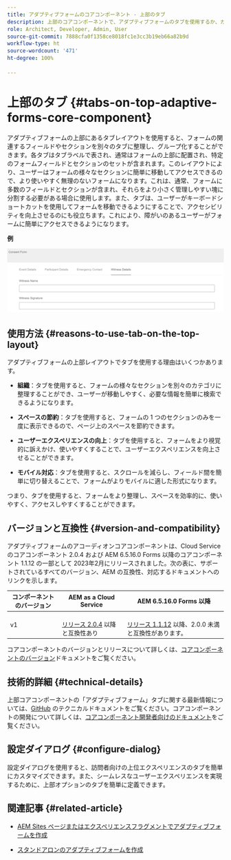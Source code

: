 ```yaml
---
title: アダプティブフォームのコアコンポーネント - 上部のタブ
description: 上部のコアコンポーネントで、アダプティブフォームのタブを使用するか、カスタマイズします。
role: Architect, Developer, Admin, User
source-git-commit: 7888cfa0f1358ce8018fc1e3cc3b19eb66a82b9d
workflow-type: ht
source-wordcount: '471'
ht-degree: 100%

---
```



# 上部のタブ {#tabs-on-top-adaptive-forms-core-component}

アダプティブフォームの上部にあるタブレイアウトを使用すると、フォームの関連するフィールドやセクションを別々のタブに整理し、グループ化することができます。各タブはタブラベルで表され、通常はフォームの上部に配置され、特定のフォームフィールドとセクションのセットが含まれます。このレイアウトにより、ユーザーはフォームの様々なセクションに簡単に移動してアクセスできるので、より使いやすく無理のないフォームになります。これは、通常、フォームに多数のフィールドとセクションが含まれ、それらをより小さく管理しやすい塊に分割する必要がある場合に使用します。また、タブは、ユーザーがキーボードショートカットを使用してフォームを移動できるようにすることで、アクセシビリティを向上させるのにも役立ちます。これにより、障がいのあるユーザーがフォームに簡単にアクセスできるようになります。

**例**

![](/help/adaptive-forms/assets/tabs.png)

## 使用方法 {#reasons-to-use-tab-on-the-top-layout}

アダプティブフォームの上部レイアウトでタブを使用する理由はいくつかあります。

* **組織**：タブを使用すると、フォームの様々なセクションを別々のカテゴリに整理することができ、ユーザーが移動しやすく、必要な情報を簡単に検索できるようになります。

* **スペースの節約**：タブを使用すると、フォームの 1 つのセクションのみを一度に表示できるので、ページ上のスペースを節約できます。

* **ユーザーエクスペリエンスの向上**：タブを使用すると、フォームをより視覚的に訴えかけ、使いやすくすることで、ユーザーエクスペリエンスを向上させることができます。

* **モバイル対応**：タブを使用すると、スクロールを減らし、フィールド間を簡単に切り替えることで、フォームがよりモバイルに適した形式になります。

つまり、タブを使用すると、フォームをより整理し、スペースを効率的に、使いやすく、アクセスしやすくすることができます。

## バージョンと互換性 {#version-and-compatibility}

アダプティブフォームのアコーディオンコアコンポーネントは、Cloud Service のコアコンポーネント 2.0.4 および AEM 6.5.16.0 Forms 以降のコアコンポーネント 1.1.12 の一部として 2023年2月にリリースされました。次の表に、サポートされているすべてのバージョン、AEM の互換性、対応するドキュメントへのリンクを示します。

| コンポーネントのバージョン | AEM as a Cloud Service | AEM 6.5.16.0 Forms 以降 |
|---|---|---|
| v1 | <br>[リリース 2.0.4](/help/adaptive-forms/version.md) 以降と互換性あり | <br>[リリース 1.1.12](/help/adaptive-forms/version.md) 以降、2.0.0 未満と互換性があります。 |

コアコンポーネントのバージョンとリリースについて詳しくは、[コアコンポーネントのバージョン](/help/adaptive-forms/version.md)ドキュメントをご覧ください。

<!-- ## Sample Component Output {#sample-component-output}

To experience the Accordion Component as well as see examples of its configuration options as well as HTML and JSON output, visit the [Component Library](https://adobe.com/go/aem_cmp_library_accordion). -->

## 技術的詳細 {#technical-details}

上部コアコンポーネントの「アダプティブフォーム」タブに関する最新情報については、[GitHub](https://github.com/adobe/aem-core-forms-components/tree/master/ui.af.apps/src/main/content/jcr_root/apps/core/fd/components/form/tabsontop/v1/tabsontop) のテクニカルドキュメントをご覧ください。コアコンポーネントの開発について詳しくは、[コアコンポーネント開発者向けのドキュメント](/help/developing/overview.md)をご覧ください。

## 設定ダイアログ {#configure-dialog}

設定ダイアログを使用すると、訪問者向けの上位エクスペリエンスのタブを簡単にカスタマイズできます。また、シームレスなユーザーエクスペリエンスを実現するために、上部オプションのタブを簡単に定義できます。

## 関連記事 {#related-article}

* [AEM Sites ページまたはエクスペリエンスフラグメントでアダプティブフォームを作成](https://experienceleague.adobe.com/docs/experience-manager-cloud-service/content/forms/adaptive-forms-authoring/create-or-add-an-adaptive-form-to-aem-sites-page.html?lang=ja)

* [スタンドアロンのアダプティブフォームを作成](https://experienceleague.adobe.com/docs/experience-manager-cloud-service/content/forms/adaptive-forms-authoring/authoring-adaptive-forms-core-components/create-an-adaptive-form-on-forms-cs/creating-adaptive-form-core-components.html?lang=ja)
